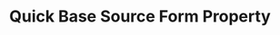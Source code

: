 ---
# -------------------------- #
#        CONTENT TYPE        #
# -------------------------- #

type: "connect"
content-type: "api-form"
form-type: "source"
key: "source-form-properties-quickbase-object"


# -------------------------- #
#        OBJECT INFO         #
# -------------------------- #

title: "Quick Base Source Form Property"
api-type: "quickbase"
display-name: "Quick Base"

source-type: "saas"
docs-name: "quick-base"

description: ""


# -------------------------- #
#      OBJECT ATTRIBUTES     #
# -------------------------- #

object-attributes:
  - name: "qb_appid"
    type: "string"
    required: true
    description: |
      The ID of the Quick Base app the user wants to connect. This is a unique alpha-numeric string that can be found in the app's URL when the user is logged into Quick Base.

      For example: If the app URL is `https://stitchdata.quickbase.com/db/bngf9ix7e`, the app ID is `bngf9ix7e`.
    value: "<APPID>"

  - name: "qb_url"
    type: "string"
    required: true
    description: |
      The URL of the user's Quick Base realm. This value must include the `https://` and the trailing backslash after `db/`.

      For example: If the realm URL is `https://stitchdata.quickbase.com/db/main?a=myqb`, the URL required is `https://stitchdata.quickbase.com/db/`.
    value: "https://<your-subdomain-here>.quickbase.com/db/"

  - name: "qb_user_token"
    type: "string"
    required: true
    description: |
      The user's Quick Base user token. [Refer to Stitch's Quick Base documentation for creation instructions]({{ site.baseurl }}/integrations/saas/quick-base#create-quick-base-user-token).
    value: "<QUICK_BASE_USER_TOKEN>"
---